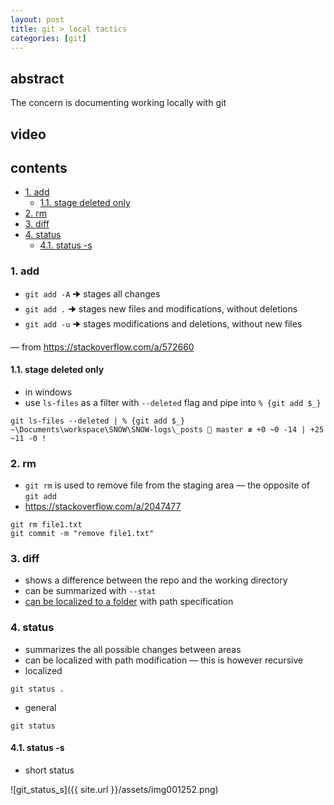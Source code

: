 ```yaml
---
layout: post
title: git > local tactics
categories: [git]
---
```

## abstract
The concern is documenting working locally with git

## video
## contents
<!-- TOC -->

- [1. add](#1-add)
    - [1.1. stage deleted only](#11-stage-deleted-only)
- [2. rm](#2-rm)
- [3. diff](#3-diff)
- [4. status](#4-status)
    - [4.1. status -s](#41-status--s)

<!-- /TOC -->

### 1. add 
* `git add -A` 🠊  stages all changes
* `git add .` 🠊 stages new files and modifications, without deletions
* `git add -u` 🠊  stages modifications and deletions, without new files

— from <https://stackoverflow.com/a/572660>

#### 1.1. stage deleted only
* in windows
* use `ls-files` as a filter with `--deleted` flag and pipe into `% {git add $_}`

```
git ls-files --deleted | % {git add $_}
~\Documents\workspace\SNOW\SNOW-logs\_posts  master ≢ +0 ~0 -14 | +25 ~11 -0 !
```

### 2. rm
* `git rm` is used to remove file from the staging area — the opposite of `git add`
* <https://stackoverflow.com/a/2047477>

```
git rm file1.txt
git commit -m "remove file1.txt"
```

### 3. diff
* shows a difference between the repo and the working directory
* can be summarized with `--stat`
* [can be localized to a folder](https://riptutorial.com/git/example/4340/show-differences-for-a-specific-file-or-directory) with path specification

### 4. status
* summarizes the all possible changes between areas
* can be localized with path modification — this is however recursive
* localized
```
git status .
```
* general
```
git status
```

#### 4.1. status -s
* short status

![git_status_s]({{ site.url }}/assets/img001252.png)
